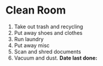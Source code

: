 # Clean Room
1. Take out trash and recycling
1. Put away shoes and clothes
1. Run laundry
1. Put away misc
1. Scan and shred documents
1. Vacuum and dust. **Date last done:**
